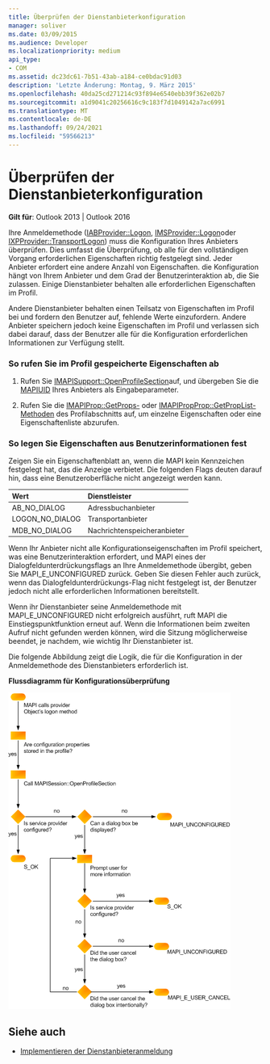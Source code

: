 ```yaml
---
title: Überprüfen der Dienstanbieterkonfiguration
manager: soliver
ms.date: 03/09/2015
ms.audience: Developer
ms.localizationpriority: medium
api_type:
- COM
ms.assetid: dc23dc61-7b51-43ab-a184-ce0bdac91d03
description: 'Letzte Änderung: Montag, 9. März 2015'
ms.openlocfilehash: 40da25cd271214c93f894e6540ebb39f362e02b7
ms.sourcegitcommit: a1d9041c20256616c9c183f7d1049142a7ac6991
ms.translationtype: MT
ms.contentlocale: de-DE
ms.lasthandoff: 09/24/2021
ms.locfileid: "59566213"
---
```

# <a name="verifying-service-provider-configuration"></a>Überprüfen der Dienstanbieterkonfiguration
  
**Gilt für**: Outlook 2013 | Outlook 2016 
  
Ihre Anmeldemethode ([IABProvider::Logon](iabprovider-logon.md), [IMSProvider::Logon](imsprovider-logon.md)oder [IXPProvider::TransportLogon](ixpprovider-transportlogon.md)) muss die Konfiguration Ihres Anbieters überprüfen. Dies umfasst die Überprüfung, ob alle für den vollständigen Vorgang erforderlichen Eigenschaften richtig festgelegt sind. Jeder Anbieter erfordert eine andere Anzahl von Eigenschaften. die Konfiguration hängt von Ihrem Anbieter und dem Grad der Benutzerinteraktion ab, die Sie zulassen. Einige Dienstanbieter behalten alle erforderlichen Eigenschaften im Profil. 

Andere Dienstanbieter behalten einen Teilsatz von Eigenschaften im Profil bei und fordern den Benutzer auf, fehlende Werte einzufordern. Andere Anbieter speichern jedoch keine Eigenschaften im Profil und verlassen sich dabei darauf, dass der Benutzer alle für die Konfiguration erforderlichen Informationen zur Verfügung stellt.
  
### <a name="to-retrieve-properties-stored-in-the-profile"></a>So rufen Sie im Profil gespeicherte Eigenschaften ab
  
1. Rufen Sie [IMAPISupport::OpenProfileSection](imapisupport-openprofilesection.md)auf, und übergeben Sie die [MAPIUID](mapiuid.md) Ihres Anbieters als Eingabeparameter. 
    
2. Rufen Sie die [IMAPIProp::GetProps-](imapiprop-getprops.md) oder [IMAPIPropProp::GetPropList-Methoden](imapiprop-getproplist.md) des Profilabschnitts auf, um einzelne Eigenschaften oder eine Eigenschaftenliste abzurufen. 
    
### <a name="to-set-properties-from-user-information"></a>So legen Sie Eigenschaften aus Benutzerinformationen fest
  
Zeigen Sie ein Eigenschaftenblatt an, wenn die MAPI kein Kennzeichen festgelegt hat, das die Anzeige verbietet. Die folgenden Flags deuten darauf hin, dass eine Benutzeroberfläche nicht angezeigt werden kann.
  
|**Wert**|**Dienstleister**|
|:-----|:-----|
|AB_NO_DIALOG  <br/> |Adressbuchanbieter  <br/> |
|LOGON_NO_DIALOG  <br/> |Transportanbieter  <br/> |
|MDB_NO_DIALOG  <br/> |Nachrichtenspeicheranbieter  <br/> |
   
Wenn Ihr Anbieter nicht alle Konfigurationseigenschaften im Profil speichert, was eine Benutzerinteraktion erfordert, und MAPI eines der Dialogfeldunterdrückungsflags an Ihre Anmeldemethode übergibt, geben Sie MAPI_E_UNCONFIGURED zurück. Geben Sie diesen Fehler auch zurück, wenn das Dialogfeldunterdrückungs-Flag nicht festgelegt ist, der Benutzer jedoch nicht alle erforderlichen Informationen bereitstellt.
  
Wenn ihr Dienstanbieter seine Anmeldemethode mit MAPI_E_UNCONFIGURED nicht erfolgreich ausführt, ruft MAPI die Einstiegspunktfunktion erneut auf. Wenn die Informationen beim zweiten Aufruf nicht gefunden werden können, wird die Sitzung möglicherweise beendet, je nachdem, wie wichtig Ihr Dienstanbieter ist. 
  
Die folgende Abbildung zeigt die Logik, die für die Konfiguration in der Anmeldemethode des Dienstanbieters erforderlich ist. 
  
**Flussdiagramm für Konfigurationsüberprüfung**
  
![Flussdiagramm für Konfigurationsüberprüfung](media/amapi_62.gif "Flussdiagramm für Konfigurationsüberprüfung")
  
## <a name="see-also"></a>Siehe auch

- [Implementieren der Dienstanbieteranmeldung](implementing-service-provider-logon.md)


